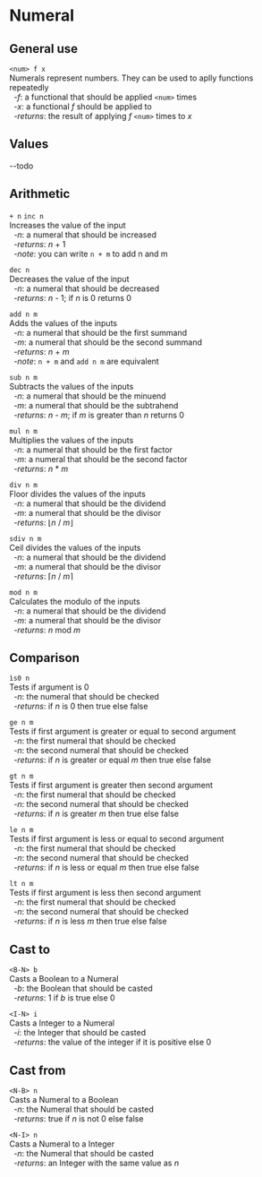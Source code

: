 # Numeral

## General use
`<num> f x`  
Numerals represent numbers. They can be used to aplly functions repeatedly  
&nbsp;&nbsp;-*f*: a functional that should be applied `<num>` times  
&nbsp;&nbsp;-*x*: a functional *f* should be applied to  
&nbsp;&nbsp;-*returns*: the result of applying *f* `<num>` times to *x*

## Values
--todo

## Arithmetic
`+ n` `inc n`  
Increases the value of the input  
&nbsp;&nbsp;-*n*: a numeral that should be increased  
&nbsp;&nbsp;-*returns*: *n* + 1  
&nbsp;&nbsp;-*note*: you can write `n + m` to add n and m

`dec n`  
Decreases the value of the input  
&nbsp;&nbsp;-*n*: a numeral that should be decreased  
&nbsp;&nbsp;-*returns*: *n* - 1; if *n* is 0 returns 0

`add n m`  
Adds the values of the inputs  
&nbsp;&nbsp;-*n*: a numeral that should be the first summand  
&nbsp;&nbsp;-*m*: a numeral that should be the second summand  
&nbsp;&nbsp;-*returns*: *n* + *m*  
&nbsp;&nbsp;-*note*: `n + m` and `add n m` are equivalent

`sub n m`  
Subtracts the values of the inputs  
&nbsp;&nbsp;-*n*: a numeral that should be the minuend  
&nbsp;&nbsp;-*m*: a numeral that should be the subtrahend  
&nbsp;&nbsp;-*returns*: *n* - *m*; if *m* is greater than *n* returns 0

`mul n m`  
Multiplies the values of the inputs  
&nbsp;&nbsp;-*n*: a numeral that should be the first factor  
&nbsp;&nbsp;-*m*: a numeral that should be the second factor  
&nbsp;&nbsp;-*returns*: *n* * *m*

`div n m`  
Floor divides the values of the inputs  
&nbsp;&nbsp;-*n*: a numeral that should be the dividend  
&nbsp;&nbsp;-*m*: a numeral that should be the divisor  
&nbsp;&nbsp;-*returns*: &lfloor;*n* / *m*&rfloor;

`sdiv n m`  
Ceil divides the values of the inputs  
&nbsp;&nbsp;-*n*: a numeral that should be the dividend  
&nbsp;&nbsp;-*m*: a numeral that should be the divisor  
&nbsp;&nbsp;-*returns*: &lceil;*n* / *m*&rceil;

`mod n m`  
Calculates the modulo of the inputs  
&nbsp;&nbsp;-*n*: a numeral that should be the dividend  
&nbsp;&nbsp;-*m*: a numeral that should be the divisor  
&nbsp;&nbsp;-*returns*: *n* mod *m*

## Comparison  
`ìs0 n`  
Tests if argument is 0  
&nbsp;&nbsp;-*n*: the numeral that should be checked  
&nbsp;&nbsp;-*returns*: if *n* is 0 then true else false

`ge n m`  
Tests if first argument is greater or equal to second argument  
&nbsp;&nbsp;-*n*: the first numeral that should be checked  
&nbsp;&nbsp;-*n*: the second numeral that should be checked  
&nbsp;&nbsp;-*returns*: if *n* is greater or equal *m* then true else false

`gt n m`  
Tests if first argument is greater then second argument  
&nbsp;&nbsp;-*n*: the first numeral that should be checked  
&nbsp;&nbsp;-*n*: the second numeral that should be checked  
&nbsp;&nbsp;-*returns*: if *n* is greater *m* then true else false

`le n m`  
Tests if first argument is less or equal to second argument  
&nbsp;&nbsp;-*n*: the first numeral that should be checked  
&nbsp;&nbsp;-*n*: the second numeral that should be checked  
&nbsp;&nbsp;-*returns*: if *n* is less or equal *m* then true else false

`lt n m`  
Tests if first argument is less then second argument  
&nbsp;&nbsp;-*n*: the first numeral that should be checked  
&nbsp;&nbsp;-*n*: the second numeral that should be checked  
&nbsp;&nbsp;-*returns*: if *n* is less *m* then true else false

## Cast to
`<B-N> b`  
Casts a Boolean to a Numeral  
&nbsp;&nbsp;-*b*: the Boolean that should be casted  
&nbsp;&nbsp;-*returns*: 1 if *b* is true else 0

`<I-N> i`  
Casts a Integer to a Numeral  
&nbsp;&nbsp;-*i*: the Integer that should be casted  
&nbsp;&nbsp;-*returns*: the value of the integer if it is positive else 0

## Cast from
`<N-B> n`  
Casts a Numeral to a Boolean  
&nbsp;&nbsp;-*n*: the Numeral that should be casted  
&nbsp;&nbsp;-*returns*: true if *n* is not 0 else false

`<N-I> n`  
Casts a Numeral to a Integer  
&nbsp;&nbsp;-*n*: the Numeral that should be casted  
&nbsp;&nbsp;-*returns*: an Integer with the same value as *n*
